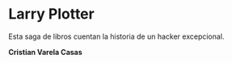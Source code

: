 # Larry Plotter

Esta saga de libros cuentan la historia de un hacker excepcional.

**Cristian Varela Casas**

